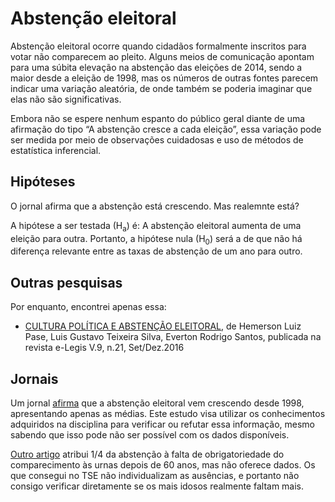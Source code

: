 # Abstenção eleitoral

Abstenção eleitoral ocorre quando cidadãos formalmente inscritos para votar não comparecem ao pleito. Alguns meios de comunicação apontam para uma súbita elevação na abstenção das eleições de 2014, sendo a maior desde a eleição de 1998, mas os números de outras fontes parecem indicar uma variação aleatória, de onde também se poderia imaginar que elas não são significativas.

Embora não se espere nenhum espanto do público geral diante de uma afirmação do tipo “A abstenção cresce a cada eleição”, essa variação pode ser medida por meio de observações cuidadosas e uso de métodos de estatística inferencial.


## Hipóteses

O jornal afirma que a abstenção está crescendo. Mas realemnte está?

A hipótese a ser testada (H<sub>a</sub>) é: A abstenção eleitoral aumenta de uma eleição para outra. Portanto, a hipótese nula (H<sub>0</sub>) será a de que não há diferença relevante entre as taxas de abstenção de um ano para outro.


## Outras pesquisas
Por enquanto, encontrei apenas essa:
- [CULTURA POLÍTICA E ABSTENÇÃO ELEITORAL](http://e-legis.camara.leg.br/cefor/index.php/e-legis/article/view/279/369), de Hemerson Luiz Pase, Luis Gustavo Teixeira Silva, Everton Rodrigo Santos, publicada na revista e-Legis V.9, n.21, Set/Dez.2016

## Jornais


Um jornal [afirma](http://www.tse.jus.br/imprensa/noticias-tse/2014/Maio/tse-abstencao-dos-eleitores-causa-prejuizo-ao-contribuinte) 
que a abstenção eleitoral vem crescendo desde 1998, apresentando apenas as médias. 
Este estudo visa utilizar os conhecimentos adquiridos na disciplina para verificar ou refutar essa informação, 
mesmo sabendo que isso pode não ser possível com os dados disponíveis.

[Outro artigo](https://politica.estadao.com.br/noticias/geral,envelhecimento-do-eleitorado-explica-14-da-abstencao,70002204016) atribui 1/4 da abstenção à falta de obrigatoriedade do comparecimento às urnas depois de 60 anos, mas não oferece dados. Os que consegui no TSE não individualizam as ausências, e portanto não consigo verificar diretamente se os mais idosos realmente faltam mais.



